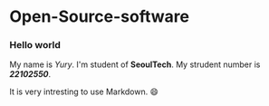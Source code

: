 # Open-Source-software
### Hello world
My name is *Yury*. I'm student of **SeoulTech**. My strudent number is ***22102550***.

It is very intresting to use Markdown. 
:smile:
